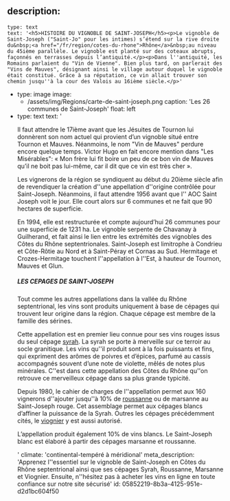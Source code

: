 description:
  -
    type: text
    text: '<h5>HISTOIRE DU VIGNOBLE DE SAINT-JOSEPH</h5><p>Le vignoble de Saint-Joseph ("Saint-Jo" pour les intimes) s’étend sur la rive droite du&nbsp;<a href="/fr/region/cotes-du-rhone">Rhône</a>&nbsp;au niveau du 45ième parallèle. Le vignoble est planté sur des coteaux abrupts, façonnés en terrasses depuis l’antiquité.</p><p>Dans l''antiquité, les Romains parlaient du "Vin de Vienne". Bien plus tard, on parlerait des "Vins de Mauves", désignant ainsi le village autour duquel le vignoble était constitué. Grâce à sa réputation, ce vin allait trouver son chemin jusqu''à la cour des Valois au 16ième siècle.</p>'
  -
    type: image
    image:
      - /assets/img/Regions/carte-de-saint-joseph.png
    caption: 'Les 26 communes de Saint-Joseph'
    float: left
  -
    type: text
    text: '<p> Il faut attendre le 17ième avant que les Jésuites de Tournon lui donnèrent son nom actuel qui provient d’un vignoble situé entre Tournon et Mauves.&nbsp;Néanmoins, le nom "Vin de Mauves" perdure encore quelque temps. Victor Hugo en fait encore mention dans "Les Misérables": « Mon frère lui fit boire un peu de ce bon vin de Mauves qu’il ne boit pas lui-même, car il dit que ce vin est très cher ».</p><p>Les vignerons de la région se syndiquent au début du 20ième siècle afin de revendiquer la création d''une appellation d''origine contrôlée pour Saint-Joseph. Néanmoins, il faut attendre 1956 avant que  l'' AOC Saint Joseph voit le jour. Elle court alors sur 6 communes et ne fait que 90 hectares de superficie.</p><p>En 1994, elle est restructurée et compte aujourd’hui 26 communes pour une superficie de 1231 ha. Le vignoble serpente de Chavanay à Guilherand, et fait ainsi le lien entre les extrémités des vignobles des Côtes du Rhône septentrionales. Saint-Joseph est limitrophe à Condrieu et Côte-Rôtie au Nord et à Saint-Péray et Cornas au Sud. Hermitage et Crozes-Hermitage touchent l''appellation à l''Est, à hauteur de Tournon, Mauves et Glun.</p><h5>LES CEPAGES DE SAINT-JOSEPH</h5><p>Tout comme les autres appellations dans la vallée du Rhône septentrional, les vins sont produits uniquement à base de cépages qui trouvent leur origine dans la région. Chaque cépage est membre de la famille des sérines.</p><p>Cette appellation est en premier lieu connue pour ses vins rouges issus du seul cépage&nbsp;<a href="/fr/grape/syrah">syrah</a>. La syrah se porte à merveille sur ce terroir au socle granitique. Les vins qu''il produit sont à la fois puissants et fins, qui expriment des arômes de poivres et d’épices, parfumé au cassis accompagnés souvent d’une note de violette, mêlés de notes plus minérales. C''est dans cette appellation des Côtes du Rhône qu''on retrouve ce merveilleux cépage dans sa plus grande typicité.</p><p>Depuis 1980, le cahier de charges de l''appellation permet aux 160 vignerons  d''ajouter jusqu''à 10% de <a href="/fr/grape/roussanne">roussanne</a> ou de marsanne au Saint-Joseph rouge. Cet assemblage permet aux cépages blancs  d’affiner la puissance de la Syrah. Outres les cépages précédemment cités, le&nbsp;<a href="/fr/grape/viognier">viognier</a>&nbsp;y est aussi autorisé.</p><p>L’appellation produit également 10% de vins blancs. Le Saint-Joseph blanc est élaboré à partir des cépages marsanne et&nbsp;roussanne.</p>'
climate: 'continental-tempéré à méridional'
meta_description: 'Apprenez l''essentiel sur le vignoble de Saint-Joseph en Côtes du Rhône septentrional ainsi que ses cépages Syrah, Roussanne, Marsanne et Viognier. Ensuite, n''hésitez pas à acheter les vins en ligne en toute confiance sur notre site sécurisé'
id: 05852219-8b3a-4125-951e-d2d1bc604f50
